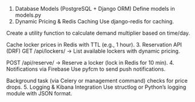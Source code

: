 1. Database Models (PostgreSQL + Django ORM)
Define models in models.py
2. Dynamic Pricing & Redis Caching
Use django-redis for caching.

Create a utility function to calculate demand multiplier based on time/day.

Cache locker prices in Redis with TTL (e.g., 1 hour).
3. Reservation API (DRF)
GET /api/lockers/ → List available lockers with dynamic pricing.

POST /api/reserve/ → Reserve a locker (lock in Redis for 10 min).
4. Notifications via Firebase
Use pyfcm to send push notifications.

Background task (via Celery or management command) checks for price drops.
5. Logging & Kibana Integration
Use structlog or Python’s logging module with JSON format.



